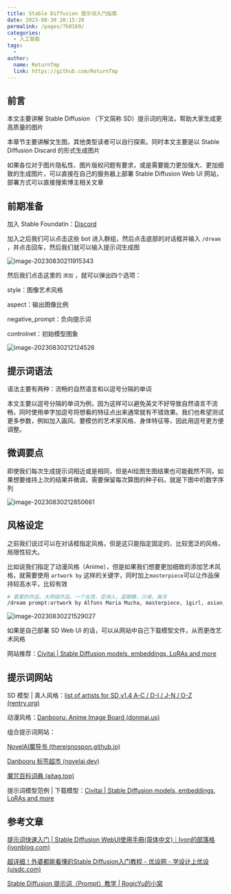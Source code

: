 ```yaml
---
title: Stable Diffusion 提示词入门指南
date: 2023-08-30 20:15:28
permalink: /pages/7b0169/
categories: 
  - 人工智能
tags:
  - 
author: 
  name: ReturnTmp
  link: https://github.com/ReturnTmp
---
```




## 前言

本文主要讲解 Stable Diffusion （下文简称 SD）提示词的用法，帮助大家生成更高质量的图片

本章节主要讲解文生图，其他类型读者可以自行探索。同时本文主要是以 Stable Diffusion Discard 的形式生成图片

如果各位对于图片隐私性、图片版权问题有要求，或是需要能力更加强大、更加细致的生成图片，可以直接在自己的服务器上部署 Stable Diffusion Web UI 网站，部署方式可以直接搜索博主相关文章



## 前期准备

加入 Stable Foundatin：[Discord](https://discord.com/invite/stablediffusion)

加入之后我们可以点击这些 bot 进入群组，然后点击底部的对话框并输入 `/dream` ，并点击回车，然后我们就可以输入提示词生成图

![image-20230830211915343](https://cdn.jsdelivr.net/gh/Returntmp/blog-image@main/blog/202308302119696.png)



然后我们点击这里的 `添加` ，就可以弹出四个选项：

style：图像艺术风格

aspect：输出图像比例

negative_prompt：负向提示词

controlnet：初始模型图象

![image-20230830212124526](https://cdn.jsdelivr.net/gh/Returntmp/blog-image@main/blog/202308302121638.png)



## 提示词语法

语法主要有两种：流畅的自然语言和以逗号分隔的单词

本文主要以逗号分隔的单词为例，因为这样可以避免英文不好导致自然语言不流畅，同时使用单字加逗号将想看的特征点出来通常就有不错效果。我们也希望测试更多参数，例如加入画风、要模仿的艺术家风格、身体特征等，因此用逗号更方便调整。



## 微调要点

即使我们每次生成提示词相近或是相同，但是AI绘图生图结果也可能截然不同，如果想要维持上次的结果并微调，需要保留每次算图的种子码，就是下图中的数字序列

![image-20230830212850661](https://cdn.jsdelivr.net/gh/Returntmp/blog-image@main/blog/202308302128800.png)



## 风格设定

之前我们说过可以在对话框指定风格，但是这只能指定固定的、比较宽泛的风格，局限性较大。

比如说我们指定了动漫风格（Anime），但是如果我们想要更加细致的添加艺术风格，就需要使用 `artwork by` 这样的关键字，同时加上`masterpiece`可以让作品保持较高水平，比较有效

```bash 
# 慕夏的作品，大师级作品，一个女孩，亚洲人，蓝眼睛，沙滩，海洋
/dream prompt:artwork by Alfons Maria Mucha, masterpiece, 1girl, asian, blue eyes, beach, ocean style:Anime
```



![image-20230830221529027](https://cdn.jsdelivr.net/gh/Returntmp/blog-image@main/blog/202308302215279.png)



如果是自己部署 SD Web UI 的话，可以从网站中自己下载模型文件，从而更改艺术风格

网站推荐：[Civitai | Stable Diffusion models, embeddings, LoRAs and more](https://civitai.com/)



## 提示词网站

SD 模型 | 真人风格：[list of artists for SD v1.4 A-C / D-I / J-N / O-Z (rentry.org)](https://rentry.org/artists_sd-v1-4)

动漫风格：[Danbooru: Anime Image Board (donmai.us)](https://danbooru.donmai.us/)

组合提示词网站：

[NovelAI魔导书 (thereisnospon.github.io)](https://thereisnospon.github.io/NovelAiTag/)

[Danbooru 标签超市 (novelai.dev)](https://tags.novelai.dev/)

[魔咒百科词典 (aitag.top)](https://aitag.top/)

提示词模型范例 | 下载模型：[Civitai | Stable Diffusion models, embeddings, LoRAs and more](https://civitai.com/)



## 参考文章

[提示词快速入门 | Stable Diffusion WebUI使用手冊(简体中文)｜Ivon的部落格 (ivonblog.com)](https://ivonblog.com/posts/stable-diffusion-webui-manuals/zh-cn/prompts/general-prompt-guide/)

[超详细！外婆都能看懂的Stable Diffusion入门教程 - 优设网 - 学设计上优设 (uisdc.com)](https://www.uisdc.com/stable-diffusion-3)

[Stable Diffusion 提示词（Prompt）教学 | RogicYu的小窝](https://www.rogicyu.xyz/2023/05/04/Novel/index.html)